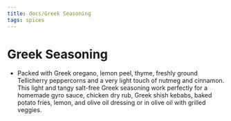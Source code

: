 ```yaml
---
title: docs/Greek Seasoning
tags: spices
---
```


# Greek Seasoning
- Packed with Greek oregano, lemon peel, thyme, freshly ground Tellicherry peppercorns and a very light touch of nutmeg and cinnamon. This light and tangy salt-free Greek seasoning work perfectly for a homemade gyro sauce, chicken dry rub, Greek shish kebabs, baked potato fries, lemon, and olive oil dressing or in olive oil with grilled veggies.